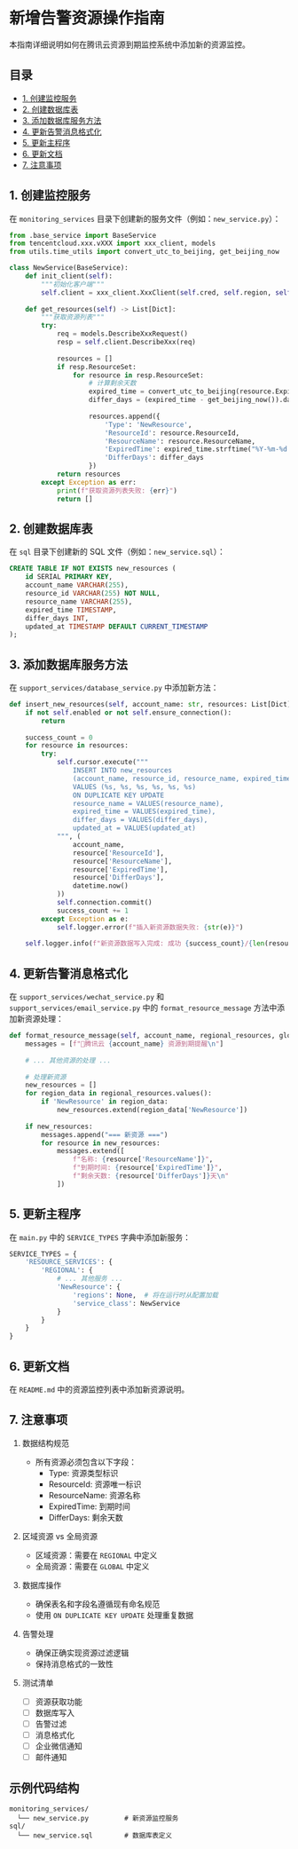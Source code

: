 # 新增告警资源操作指南

本指南详细说明如何在腾讯云资源到期监控系统中添加新的资源监控。

## 目录
- [1. 创建监控服务](#1-创建监控服务)
- [2. 创建数据库表](#2-创建数据库表)
- [3. 添加数据库服务方法](#3-添加数据库服务方法)
- [4. 更新告警消息格式化](#4-更新告警消息格式化)
- [5. 更新主程序](#5-更新主程序)
- [6. 更新文档](#6-更新文档)
- [7. 注意事项](#7-注意事项)

## 1. 创建监控服务

在 `monitoring_services` 目录下创建新的服务文件（例如：`new_service.py`）：

```python
from .base_service import BaseService
from tencentcloud.xxx.vXXX import xxx_client, models
from utils.time_utils import convert_utc_to_beijing, get_beijing_now

class NewService(BaseService):
    def init_client(self):
        """初始化客户端"""
        self.client = xxx_client.XxxClient(self.cred, self.region, self.client_profile)
    
    def get_resources(self) -> List[Dict]:
        """获取资源列表"""
        try:
            req = models.DescribeXxxRequest()
            resp = self.client.DescribeXxx(req)
            
            resources = []
            if resp.ResourceSet:
                for resource in resp.ResourceSet:
                    # 计算剩余天数
                    expired_time = convert_utc_to_beijing(resource.ExpiredTime)
                    differ_days = (expired_time - get_beijing_now()).days
                    
                    resources.append({
                        'Type': 'NewResource',
                        'ResourceId': resource.ResourceId,
                        'ResourceName': resource.ResourceName,
                        'ExpiredTime': expired_time.strftime("%Y-%m-%d %H:%M:%S"),
                        'DifferDays': differ_days
                    })
            return resources
        except Exception as err:
            print(f"获取资源列表失败: {err}")
            return []
```

## 2. 创建数据库表

在 `sql` 目录下创建新的 SQL 文件（例如：`new_service.sql`）：

```sql
CREATE TABLE IF NOT EXISTS new_resources (
    id SERIAL PRIMARY KEY,
    account_name VARCHAR(255),
    resource_id VARCHAR(255) NOT NULL,
    resource_name VARCHAR(255),
    expired_time TIMESTAMP,
    differ_days INT,
    updated_at TIMESTAMP DEFAULT CURRENT_TIMESTAMP
);
```

## 3. 添加数据库服务方法

在 `support_services/database_service.py` 中添加新方法：

```python
def insert_new_resources(self, account_name: str, resources: List[Dict]):
    if not self.enabled or not self.ensure_connection():
        return
            
    success_count = 0
    for resource in resources:
        try:
            self.cursor.execute("""
                INSERT INTO new_resources 
                (account_name, resource_id, resource_name, expired_time, differ_days, updated_at)
                VALUES (%s, %s, %s, %s, %s, %s)
                ON DUPLICATE KEY UPDATE
                resource_name = VALUES(resource_name),
                expired_time = VALUES(expired_time),
                differ_days = VALUES(differ_days),
                updated_at = VALUES(updated_at)
            """, (
                account_name,
                resource['ResourceId'],
                resource['ResourceName'],
                resource['ExpiredTime'],
                resource['DifferDays'],
                datetime.now()
            ))
            self.connection.commit()
            success_count += 1
        except Exception as e:
            self.logger.error(f"插入新资源数据失败: {str(e)}")
    
    self.logger.info(f"新资源数据写入完成: 成功 {success_count}/{len(resources)}")
```

## 4. 更新告警消息格式化

在 `support_services/wechat_service.py` 和 `support_services/email_service.py` 中的 `format_resource_message` 方法中添加新资源处理：

```python
def format_resource_message(self, account_name, regional_resources, global_resources):
    messages = [f"📢腾讯云 {account_name} 资源到期提醒\n"]
    
    # ... 其他资源的处理 ...
    
    # 处理新资源
    new_resources = []
    for region_data in regional_resources.values():
        if 'NewResource' in region_data:
            new_resources.extend(region_data['NewResource'])
    
    if new_resources:
        messages.append("=== 新资源 ===")
        for resource in new_resources:
            messages.extend([
                f"名称: {resource['ResourceName']}",
                f"到期时间: {resource['ExpiredTime']}",
                f"剩余天数: {resource['DifferDays']}天\n"
            ])
```

## 5. 更新主程序

在 `main.py` 中的 `SERVICE_TYPES` 字典中添加新服务：

```python
SERVICE_TYPES = {
    'RESOURCE_SERVICES': {
        'REGIONAL': {
            # ... 其他服务 ...
            'NewResource': {
                'regions': None,  # 将在运行时从配置加载
                'service_class': NewService
            }
        }
    }
}
```

## 6. 更新文档

在 `README.md` 中的资源监控列表中添加新资源说明。

## 7. 注意事项

1. 数据结构规范
   - 所有资源必须包含以下字段：
     - Type: 资源类型标识
     - ResourceId: 资源唯一标识
     - ResourceName: 资源名称
     - ExpiredTime: 到期时间
     - DifferDays: 剩余天数

2. 区域资源 vs 全局资源
   - 区域资源：需要在 `REGIONAL` 中定义
   - 全局资源：需要在 `GLOBAL` 中定义

3. 数据库操作
   - 确保表名和字段名遵循现有命名规范
   - 使用 `ON DUPLICATE KEY UPDATE` 处理重复数据

4. 告警处理
   - 确保正确实现资源过滤逻辑
   - 保持消息格式的一致性

5. 测试清单
   - [ ] 资源获取功能
   - [ ] 数据库写入
   - [ ] 告警过滤
   - [ ] 消息格式化
   - [ ] 企业微信通知
   - [ ] 邮件通知

## 示例代码结构

```
monitoring_services/
  └── new_service.py         # 新资源监控服务
sql/
  └── new_service.sql        # 数据库表定义
``` 